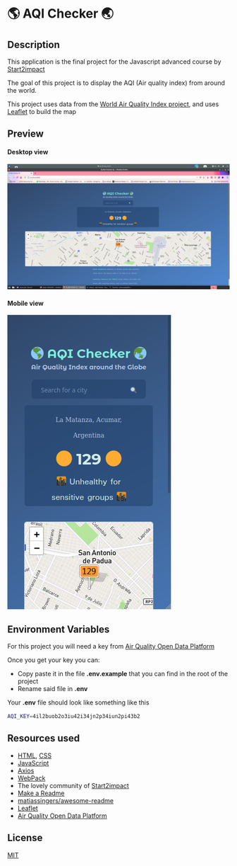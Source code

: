 # 🌎 AQI Checker 🌏

## Description

This application is the final project for the Javascript advanced course by [Start2impact](www.start2impact.it) 

The goal of this project is to display the AQI (Air quality index) from around the world.

This project uses data from the [World Air Quality Index project](https://aqicn.org/contact/#/w/es), and uses [Leaflet](https://leafletjs.com/) to build the map


## Preview

#### Desktop view

![Screenshot, desktop view](./src/IMG/preview.jpg)

#### Mobile view

![Screenshot, mobile view](./src/IMG/previewMobile.jpg)

## Environment Variables

For this project you will need a key from [Air Quality Open Data Platform](https://aqicn.org/data-platform/token/#/)

Once you get your key you can:
- Copy paste it in the file **.env.example** that you can find in the root of the project
- Rename said file in **.env**

Your **.env** file should look like something like this
```bash
AQI_KEY=4il2buob2o3iu42i34jn2p34iun2pi43b2
```

## Resources used

- [HTML](https://developer.mozilla.org/es/docs/Web/HTML), [CSS](https://developer.mozilla.org/es/docs/Web/CSS)
- [JavaScript](https://developer.mozilla.org/es/docs/Web/JavaScript)
- [Axios](https://github.com/axios/axios)
- [WebPack](https://webpack.js.org/)
- The lovely community of [Start2impact](www.start2impact.it)
- [Make a Readme](https://www.makeareadme.com/#)
- [matiassingers/awesome-readme](https://github.com/matiassingers/awesome-readme)
- [Leaflet](https://leafletjs.com/)
- [Air Quality Open Data Platform](https://aqicn.org/data-platform/token/#/)

## License
[MIT](https://choosealicense.com/licenses/mit/)

